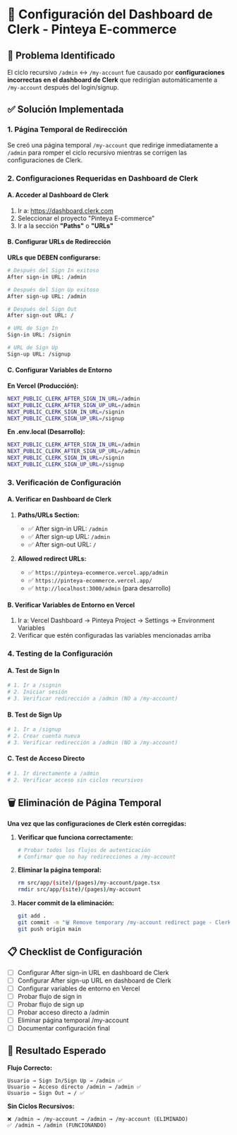 # 🔧 Configuración del Dashboard de Clerk - Pinteya E-commerce

## 🚨 Problema Identificado

El ciclo recursivo `/admin` ↔ `/my-account` fue causado por **configuraciones incorrectas en el dashboard de Clerk** que redirigían automáticamente a `/my-account` después del login/signup.

## ✅ Solución Implementada

### 1. **Página Temporal de Redirección**
Se creó una página temporal `/my-account` que redirige inmediatamente a `/admin` para romper el ciclo recursivo mientras se corrigen las configuraciones de Clerk.

### 2. **Configuraciones Requeridas en Dashboard de Clerk**

#### **A. Acceder al Dashboard de Clerk**
1. Ir a: https://dashboard.clerk.com
2. Seleccionar el proyecto "Pinteya E-commerce"
3. Ir a la sección **"Paths"** o **"URLs"**

#### **B. Configurar URLs de Redirección**

**URLs que DEBEN configurarse:**

```bash
# Después del Sign In exitoso
After sign-in URL: /admin

# Después del Sign Up exitoso  
After sign-up URL: /admin

# Después del Sign Out
After sign-out URL: /

# URL de Sign In
Sign-in URL: /signin

# URL de Sign Up
Sign-up URL: /signup
```

#### **C. Configurar Variables de Entorno**

**En Vercel (Producción):**
```bash
NEXT_PUBLIC_CLERK_AFTER_SIGN_IN_URL=/admin
NEXT_PUBLIC_CLERK_AFTER_SIGN_UP_URL=/admin
NEXT_PUBLIC_CLERK_SIGN_IN_URL=/signin
NEXT_PUBLIC_CLERK_SIGN_UP_URL=/signup
```

**En .env.local (Desarrollo):**
```bash
NEXT_PUBLIC_CLERK_AFTER_SIGN_IN_URL=/admin
NEXT_PUBLIC_CLERK_AFTER_SIGN_UP_URL=/admin
NEXT_PUBLIC_CLERK_SIGN_IN_URL=/signin
NEXT_PUBLIC_CLERK_SIGN_UP_URL=/signup
```

### 3. **Verificación de Configuración**

#### **A. Verificar en Dashboard de Clerk**
1. **Paths/URLs Section:**
   - ✅ After sign-in URL: `/admin`
   - ✅ After sign-up URL: `/admin`
   - ✅ After sign-out URL: `/`

2. **Allowed redirect URLs:**
   - ✅ `https://pinteya-ecommerce.vercel.app/admin`
   - ✅ `https://pinteya-ecommerce.vercel.app/`
   - ✅ `http://localhost:3000/admin` (para desarrollo)

#### **B. Verificar Variables de Entorno en Vercel**
1. Ir a: Vercel Dashboard → Pinteya Project → Settings → Environment Variables
2. Verificar que estén configuradas las variables mencionadas arriba

### 4. **Testing de la Configuración**

#### **A. Test de Sign In**
```bash
# 1. Ir a /signin
# 2. Iniciar sesión
# 3. Verificar redirección a /admin (NO a /my-account)
```

#### **B. Test de Sign Up**
```bash
# 1. Ir a /signup  
# 2. Crear cuenta nueva
# 3. Verificar redirección a /admin (NO a /my-account)
```

#### **C. Test de Acceso Directo**
```bash
# 1. Ir directamente a /admin
# 2. Verificar acceso sin ciclos recursivos
```

## 🗑️ Eliminación de Página Temporal

**Una vez que las configuraciones de Clerk estén corregidas:**

1. **Verificar que funciona correctamente:**
   ```bash
   # Probar todos los flujos de autenticación
   # Confirmar que no hay redirecciones a /my-account
   ```

2. **Eliminar la página temporal:**
   ```bash
   rm src/app/(site)/(pages)/my-account/page.tsx
   rmdir src/app/(site)/(pages)/my-account
   ```

3. **Hacer commit de la eliminación:**
   ```bash
   git add .
   git commit -m "🗑️ Remove temporary /my-account redirect page - Clerk configuration fixed"
   git push origin main
   ```

## 📋 Checklist de Configuración

- [ ] Configurar After sign-in URL en dashboard de Clerk
- [ ] Configurar After sign-up URL en dashboard de Clerk  
- [ ] Configurar variables de entorno en Vercel
- [ ] Probar flujo de sign in
- [ ] Probar flujo de sign up
- [ ] Probar acceso directo a /admin
- [ ] Eliminar página temporal /my-account
- [ ] Documentar configuración final

## 🎯 Resultado Esperado

**Flujo Correcto:**
```
Usuario → Sign In/Sign Up → /admin ✅
Usuario → Acceso directo /admin → /admin ✅
Usuario → Sign Out → / ✅
```

**Sin Ciclos Recursivos:**
```
❌ /admin → /my-account → /admin → /my-account (ELIMINADO)
✅ /admin → /admin (FUNCIONANDO)
```



